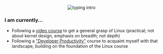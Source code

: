 <p align="center">
<img src="https://readme-typing-svg.herokuapp.com?color=08CE90&center=true&vCenter=true&lines=Hello+there!;My+name's+Clovis!;I+study+Computer+Science;" alt="typing intro">
</p>

### I am currently...
- Following a <a href="https://www.youtube.com/playlist?list=PLtK75qxsQaMLZSo7KL-PmiRarU7hrpnwK">video course</a> to get a general grasp of Linux (practical; not about kernel design, emphasis on breadth; not depth)
- Following a <a href="https://frontendmasters.com/courses/developer-productivity/">"Developer Productivity"</a> course to acquaint myself with that landscape, building on the foundation of the Linux course

<!--
### Upcoming endeavours
- Set up **i3**, **Tmux**, and **Fzf** on my personal machine
--->
